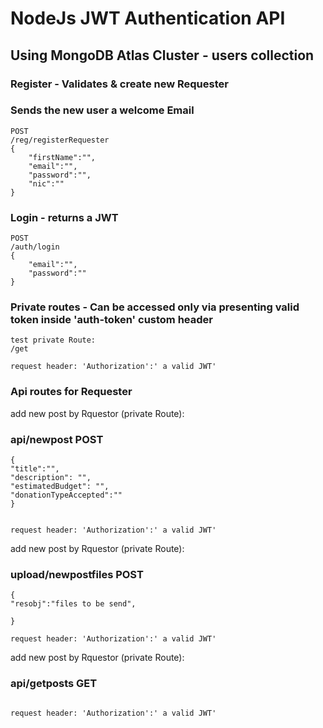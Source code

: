 # NodeJs JWT Authentication API

## Using MongoDB Atlas Cluster - users collection

### Register - Validates & create new Requester

### Sends the new user a welcome Email

```
POST
/reg/registerRequester
{
    "firstName":"",
    "email":"",
    "password":"",
    "nic":""
}
```

### Login - returns a JWT

```
POST
/auth/login
{
    "email":"",
    "password":""
}
```

### Private routes - Can be accessed only via presenting valid token inside 'auth-token' custom header

```
test private Route:
/get

request header: 'Authorization':' a valid JWT'
```

### Api routes for Requester

add new post by Rquestor (private Route):

### api/newpost POST

```
{
"title":"",
"description": "",
"estimatedBudget": "",
"donationTypeAccepted":""
}


request header: 'Authorization':' a valid JWT'
```

add new post by Rquestor (private Route):

### upload/newpostfiles POST

```
{
"resobj":"files to be send",

}

request header: 'Authorization':' a valid JWT'
```

add new post by Rquestor (private Route):

### api/getposts GET

```

request header: 'Authorization':' a valid JWT'

```

